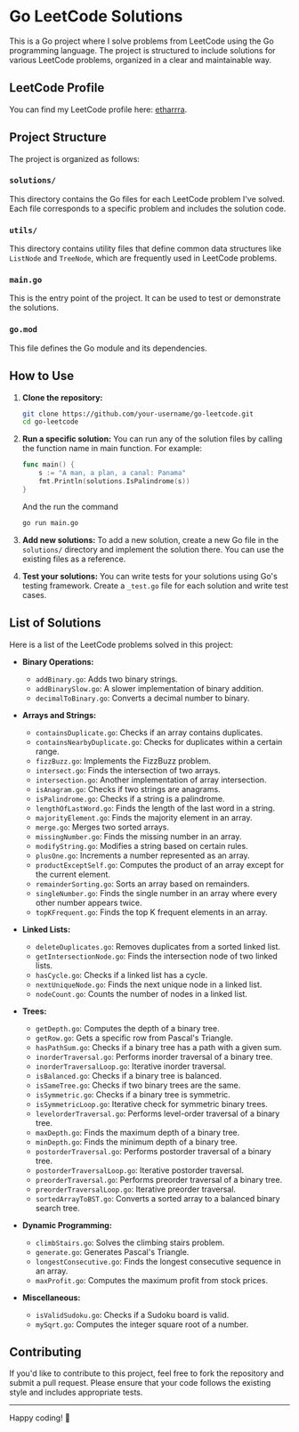 # Go LeetCode Solutions

This is a Go project where I solve problems from LeetCode using the Go programming language. The project is structured to include solutions for various LeetCode problems, organized in a clear and maintainable way.

## LeetCode Profile

You can find my LeetCode profile here: [etharrra](https://leetcode.com/u/etharrra/).

## Project Structure

The project is organized as follows:

### `solutions/`

This directory contains the Go files for each LeetCode problem I've solved. Each file corresponds to a specific problem and includes the solution code.

### `utils/`

This directory contains utility files that define common data structures like `ListNode` and `TreeNode`, which are frequently used in LeetCode problems.

### `main.go`

This is the entry point of the project. It can be used to test or demonstrate the solutions.

### `go.mod`

This file defines the Go module and its dependencies.

## How to Use

1.  **Clone the repository:**

    ```bash
    git clone https://github.com/your-username/go-leetcode.git
    cd go-leetcode
    ```

2.  **Run a specific solution:**
    You can run any of the solution files by calling the function name in main function. For example:

    ```go
    func main() {
    	s := "A man, a plan, a canal: Panama"
    	fmt.Println(solutions.IsPalindrome(s))
    }
    ```

    And the run the command

    ```bash
    go run main.go
    ```

3.  **Add new solutions:**
    To add a new solution, create a new Go file in the `solutions/` directory and implement the solution there. You can use the existing files as a reference.

4.  **Test your solutions:**
    You can write tests for your solutions using Go's testing framework. Create a `_test.go` file for each solution and write test cases.

## List of Solutions

Here is a list of the LeetCode problems solved in this project:

-   **Binary Operations:**

    -   `addBinary.go`: Adds two binary strings.
    -   `addBinarySlow.go`: A slower implementation of binary addition.
    -   `decimalToBinary.go`: Converts a decimal number to binary.

-   **Arrays and Strings:**

    -   `containsDuplicate.go`: Checks if an array contains duplicates.
    -   `containsNearbyDuplicate.go`: Checks for duplicates within a certain range.
    -   `fizzBuzz.go`: Implements the FizzBuzz problem.
    -   `intersect.go`: Finds the intersection of two arrays.
    -   `intersection.go`: Another implementation of array intersection.
    -   `isAnagram.go`: Checks if two strings are anagrams.
    -   `isPalindrome.go`: Checks if a string is a palindrome.
    -   `lengthOfLastWord.go`: Finds the length of the last word in a string.
    -   `majorityElement.go`: Finds the majority element in an array.
    -   `merge.go`: Merges two sorted arrays.
    -   `missingNumber.go`: Finds the missing number in an array.
    -   `modifyString.go`: Modifies a string based on certain rules.
    -   `plusOne.go`: Increments a number represented as an array.
    -   `productExceptSelf.go`: Computes the product of an array except for the current element.
    -   `remainderSorting.go`: Sorts an array based on remainders.
    -   `singleNumber.go`: Finds the single number in an array where every other number appears twice.
    -   `topKFrequent.go`: Finds the top K frequent elements in an array.

-   **Linked Lists:**

    -   `deleteDuplicates.go`: Removes duplicates from a sorted linked list.
    -   `getIntersectionNode.go`: Finds the intersection node of two linked lists.
    -   `hasCycle.go`: Checks if a linked list has a cycle.
    -   `nextUniqueNode.go`: Finds the next unique node in a linked list.
    -   `nodeCount.go`: Counts the number of nodes in a linked list.

-   **Trees:**

    -   `getDepth.go`: Computes the depth of a binary tree.
    -   `getRow.go`: Gets a specific row from Pascal's Triangle.
    -   `hasPathSum.go`: Checks if a binary tree has a path with a given sum.
    -   `inorderTraversal.go`: Performs inorder traversal of a binary tree.
    -   `inorderTraversalLoop.go`: Iterative inorder traversal.
    -   `isBalanced.go`: Checks if a binary tree is balanced.
    -   `isSameTree.go`: Checks if two binary trees are the same.
    -   `isSymmetric.go`: Checks if a binary tree is symmetric.
    -   `isSymmetricLoop.go`: Iterative check for symmetric binary trees.
    -   `levelorderTraversal.go`: Performs level-order traversal of a binary tree.
    -   `maxDepth.go`: Finds the maximum depth of a binary tree.
    -   `minDepth.go`: Finds the minimum depth of a binary tree.
    -   `postorderTraversal.go`: Performs postorder traversal of a binary tree.
    -   `postorderTraversalLoop.go`: Iterative postorder traversal.
    -   `preorderTraversal.go`: Performs preorder traversal of a binary tree.
    -   `preorderTraversalLoop.go`: Iterative preorder traversal.
    -   `sortedArrayToBST.go`: Converts a sorted array to a balanced binary search tree.

-   **Dynamic Programming:**

    -   `climbStairs.go`: Solves the climbing stairs problem.
    -   `generate.go`: Generates Pascal's Triangle.
    -   `longestConsecutive.go`: Finds the longest consecutive sequence in an array.
    -   `maxProfit.go`: Computes the maximum profit from stock prices.

-   **Miscellaneous:**
    -   `isValidSudoku.go`: Checks if a Sudoku board is valid.
    -   `mySqrt.go`: Computes the integer square root of a number.

## Contributing

If you'd like to contribute to this project, feel free to fork the repository and submit a pull request. Please ensure that your code follows the existing style and includes appropriate tests.

---

Happy coding! 🚀
